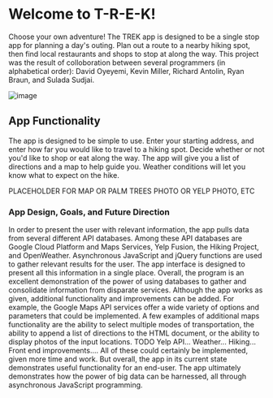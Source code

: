 # Welcome to T-R-E-K!

Choose your own adventure! The TREK app is designed to be a single stop app for planning a day's outing. Plan out a route to a nearby hiking spot, then find local restaurants and shops to stop at along the way. This project was the result of colloboration between several programmers (in alphabetical order): David Oyeyemi, Kevin Miller, Richard Antolin, Ryan Braun, and Sulada Sudjai.

![image](https://user-images.githubusercontent.com/64618290/89673521-64268d00-d89b-11ea-97b5-a02b1635bf79.png)

## App Functionality

The app is designed to be simple to use. Enter your starting address, and enter how far you would like to travel to a hiking spot. Decide whether or not you'd like to shop or eat along the way. The app will give you a list of directions and a map to help guide you. Weather conditions will let you know what to expect on the hike.

PLACEHOLDER FOR MAP OR PALM TREES PHOTO OR YELP PHOTO, ETC

### App Design, Goals, and Future Direction

In order to present the user with relevant information, the app pulls data from several different API databases. Among these API databases are Google Cloud Platform and Maps Services, Yelp Fusion, the Hiking Project, and OpenWeather. Asynchronous JavaScript and jQuery functions are used to gather relevant results for the user. The app interface is designed to present all this information in a single place. Overall, the program is an excellent demonstration of the power of using databases to gather and consolidate information from disparate services. Although the app works as given, additional functionality and improvements can be added. For example, the Google Maps API services offer a wide variety of options and parameters that could be implemented. A few examples of additional maps functionality are the ability to select multiple modes of transportation, the ability to append a list of directions to the HTML document, or the ability to display photos of the input locations. TODO Yelp API... Weather... Hiking... Front end improvements.... All of these could certainly be implemented, given more time and work. But overall, the app in its current state demonstrates useful functionality for an end-user. The app ultimately demonstrates how the power of big data can be harnessed, all through asynchronous JavaScript programming.
